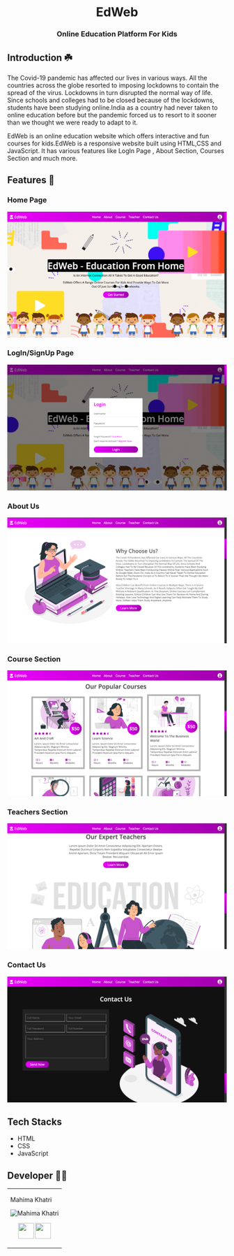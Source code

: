 <div align ='center'>
  
# EdWeb
  
  ### Online Education Platform For Kids

  
  </div>

## Introduction :shamrock:

The Covid-19 pandemic has affected our lives in various ways. All the countries across the globe resorted to imposing lockdowns to contain the spread of the virus. Lockdowns in turn disrupted the normal way of life. Since schools and colleges had to be closed because of the lockdowns, students have been studying online.India as a country had never taken to online education before but the pandemic forced us to resort to it sooner than we thought we were ready to adapt to it.

EdWeb is an online education website which offers interactive and fun courses for kids.EdWeb is a responsive website built using HTML,CSS and JavaScript. It has various features like LogIn Page , About Section, Courses Section and much more.

## Features :eyes:

### Home Page
![alt text](Images/1.png)

### LogIn/SignUp Page
![alt text](Images/2.png)

### About Us
![alt text](Images/3.png)

### Course Section
![alt text](Images/4.png)

### Teachers Section
![alt text](Images/5.png)

### Contact Us 
![alt text](Images/6.png)


## Tech Stacks

+ HTML
+ CSS
+ JavaScript

## Developer :woman_technologist:
<table>
<td>

Mahima Khatri

<p align="center">
<img src = "https://avatars.githubusercontent.com/u/77387745?v=4"  height="120"
alt="Mahima Khatri">
</p>
<p align="center">
<a href = "https://github.com/MahimaKhatri" target="_blank"><img src = "http://www.iconninja.com/files/241/825/211/round-collaboration-social-github-code-circle-network-icon.svg" width="36" height = "36"/></a>
<a href = "https://www.linkedin.com/in/mahima-khatri-434a3b193/" target="_blank">
<img src = "http://www.iconninja.com/files/863/607/751/network-linkedin-social-connection-circular-circle-media-icon.svg" width="36" height="36"/>
</a>
</p>
</td>
</tr>
</table>



